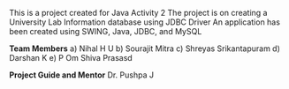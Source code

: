 This is a project created for Java Activity 2
The project is on creating a University Lab Information database using JDBC Driver
An application has been created using SWING, Java, JDBC, and MySQL

**Team Members**
a) Nihal H U
b) Sourajit Mitra
c) Shreyas Srikantapuram
d) Darshan K
e) P Om Shiva Prasasd

**Project Guide and Mentor**
Dr. Pushpa J 
